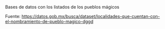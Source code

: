 Bases de datos con los listados de los pueblos mágicos

Fuente:
https://datos.gob.mx/busca/dataset/localidades-que-cuentan-con-el-nombramiento-de-pueblo-magico-dggd
